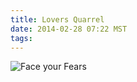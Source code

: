 ```yaml
---
title: Lovers Quarrel
date: 2014-02-28 07:22 MST
tags:
---
```


<img src="/images/lovers-quarrel_manvsmagic.png" alt="Face your Fears" />
